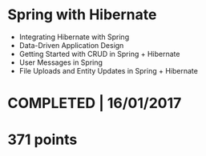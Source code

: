 # Spring with Hibernate
- Integrating Hibernate with Spring 
- Data-Driven Application Design 
- Getting Started with CRUD in Spring + Hibernate 
- User Messages in Spring 
- File Uploads and Entity Updates in Spring + Hibernate 

# COMPLETED | 16/01/2017
# 371 points
